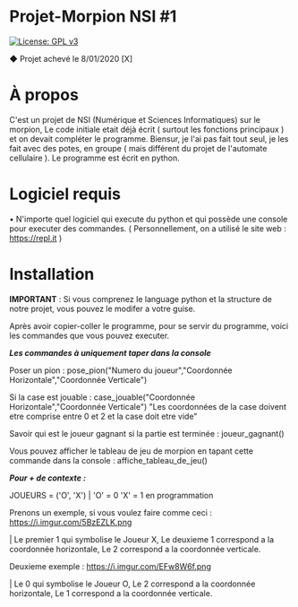 # Projet-Morpion NSI #1
[![License: GPL v3](https://img.shields.io/badge/License-GPLv3-blue.svg)](https://www.gnu.org/licenses/gpl-3.0)

◆ Projet achevé le 8/01/2020 [X]

# À propos

C'est un projet de NSI (Numérique et Sciences Informatiques) sur le morpion, Le code initiale etait déjà écrit ( surtout les fonctions principaux ) et on devait compléter le programme. Biensur, je l'ai pas fait tout seul, je les fait avec des potes, en groupe ( mais différent du projet de l'automate cellulaire ). Le programme est écrit en python.

# Logiciel requis

• N'importe quel logiciel qui execute du python et qui possède une console pour executer des commandes. ( Personnellement, on a utilisé le site web : https://repl.it )

# Installation

**IMPORTANT** : Si vous comprenez le language python et la structure de notre projet, vous pouvez le modifer a votre guise.

Après avoir copier-coller le programme, pour se servir du programme, voici les commandes que vous pouvez executer. 

***Les commandes à uniquement taper dans la console***

Poser un pion : pose_pion("Numero du joueur","Coordonnée Horizontale","Coordonnée Verticale")

Si la case est jouable : case_jouable("Coordonnée Horizontale","Coordonnée Verticale") "Les coordonnées de la case doivent etre comprise entre 0 et 2 et la case doit etre vide"

Savoir qui est le joueur gagnant si la partie est terminée : joueur_gagnant()

Vous pouvez afficher le tableau de jeu de morpion en tapant cette commande dans la console : affiche_tableau_de_jeu()

***Pour + de contexte :***

JOUEURS = ('O', 'X') | 'O' = 0 'X' = 1 en programmation

Prenons un exemple, si vous voulez faire comme ceci : https://i.imgur.com/5BzEZLK.png

| Le premier 1 qui symbolise le Joueur X, Le deuxieme 1 correspond a la coordonnée horizontale, Le 2 correspond a la coordonnée verticale.

Deuxieme exemple : https://i.imgur.com/EFw8W6f.png

| Le 0 qui symbolise le Joueur O, Le 2 correspond a la coordonnée horizontale, Le 1 correspond a la coordonnée verticale.
